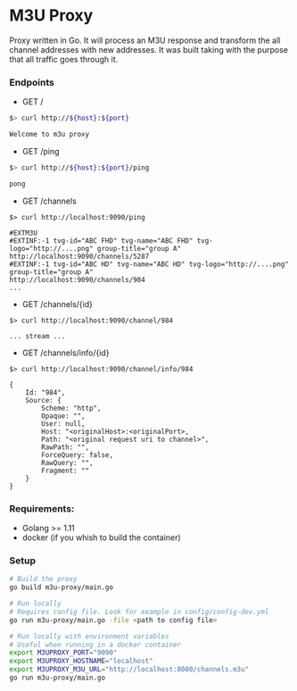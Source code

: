 # M3U Proxy

Proxy written in Go. It will process an M3U response and transform the all channel addresses with new addresses. 
It was built taking with the purpose that all traffic goes through it.

### Endpoints

* GET /
```bash
$> curl http://${host}:${port}

Welcome to m3u proxy
```

* GET /ping
```bash
$> curl http://${host}:${port}/ping

pong
```

* GET /channels
```
$> curl http://localhost:9090/ping

#EXTM3U
#EXTINF:-1 tvg-id="ABC FHD" tvg-name="ABC FHD" tvg-logo="http://....png" group-title="group A"
http://localhost:9090/channels/5287
#EXTINF:-1 tvg-id="ABC HD" tvg-name="ABC HD" tvg-logo="http://....png" group-title="group A"
http://localhost:9090/channels/984
...
```

* GET /channels/{id}
```
$> curl http://localhost:9090/channel/984

... stream ...
```

* GET /channels/info/{id}
```
$> curl http://localhost:9090/channel/info/984

{
    Id: "984",
    Source: {
        Scheme: "http",
        Opaque: "",
        User: null,
        Host: "<originalHost>:<originalPort>,
        Path: "<original request uri to channel>",
        RawPath: "",
        ForceQuery: false,
        RawQuery: "",
        Fragment: ""
    }
}
``` 

### Requirements:
* Golang >= 1.11
* docker (if you whish to build the container)   


### Setup
```bash
# Build the proxy
go build m3u-proxy/main.go

# Run locally
# Requires config file. Look for example in config/config-dev.yml
go run m3u-proxy/main.go -file <path to config file>

# Run locally with environment variables
# Useful when running in a docker container
export M3UPROXY_PORT="9090"
export M3UPROXY_HOSTNAME="localhost"
export M3UPROXY_M3U_URL="http://localhost:8080/channels.m3u"
go run m3u-proxy/main.go
```